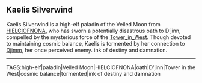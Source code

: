 ## Kaelis Silverwind

Kaelis Silverwind is a high-elf paladin of the Veiled Moon from [HIELCIOFNONA](../Places/HIELCIOFNONA.md), who has sworn a potentially disastrous oath to D’jinn, compelled by the mysterious force of the [Tower_in_West](Tower_in_West). Though devoted to maintaining cosmic balance, Kaelis is tormented by her connection to [Djimm](../People/Djimm.md), her once perceived enemy. ink of destiny and damnation.


---

TAGS:high-elf|paladin|Veiled Moon|HIELCIOFNONA|oath|D'jinn|Tower in the West|cosmic balance|tormented|ink of destiny and damnation
